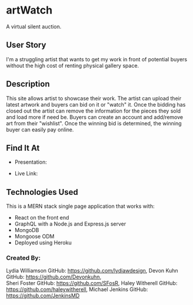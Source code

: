 # artWatch

A virtual silent auction.

## User Story

I'm a struggling artist that wants to get my work in front of potential buyers without the high cost of renting physical gallery space. 

## Description

This site allows artist to showcase their work. The artist can upload their latest artwork and buyers can bid on it or "watch" it. Once the bidding has closed out the artist can remove the information for the pieces they sold and load more if need be. Buyers can create an account and add/remove art from their "wishlist". Once the winning bid is determined, the winning buyer can easily pay online. 

## Find It At

* Presentation:
 
* Live Link:

## Technologies Used

This is a MERN stack single page application that works with:
* React on the front end
* GraphQL with a Node.js and Express.js server
* MongoDB 
* Mongoose ODM
* Deployed using Heroku

### Created By:
Lydia Williamson  GitHub: https://github.com/lydiawdesign,  Devon Kuhn  GitHub: https://github.com/Devonkuhn,  
Sheri Foster   GitHub: https://github.com/SFosR, Haley Witherell   GitHub: https://github.com/haleywitherell, 
Michael Jenkins   GitHub: https://github.com/JenkinsMD
